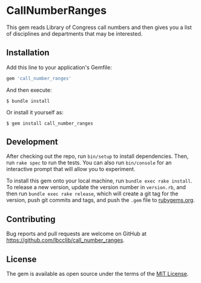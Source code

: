 # CallNumberRanges

This gem reads Library of Congress call numbers and then gives you a list of disciplines and departments that may be interested.

## Installation

Add this line to your application's Gemfile:

```ruby
gem 'call_number_ranges'
```

And then execute:

    $ bundle install

Or install it yourself as:

    $ gem install call_number_ranges


## Development

After checking out the repo, run `bin/setup` to install dependencies. Then, run `rake spec` to run the tests. You can also run `bin/console` for an interactive prompt that will allow you to experiment.

To install this gem onto your local machine, run `bundle exec rake install`. To release a new version, update the version number in `version.rb`, and then run `bundle exec rake release`, which will create a git tag for the version, push git commits and tags, and push the `.gem` file to [rubygems.org](https://rubygems.org).

## Contributing

Bug reports and pull requests are welcome on GitHub at https://github.com/lbcclib/call_number_ranges.


## License

The gem is available as open source under the terms of the [MIT License](https://opensource.org/licenses/MIT).
